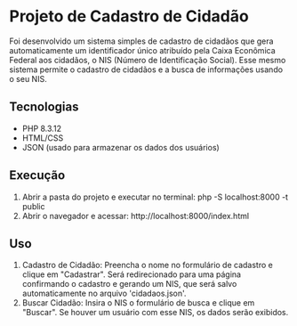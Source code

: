 # Projeto de Cadastro de Cidadão

Foi desenvolvido um sistema simples de cadastro de cidadãos que gera automaticamente um identificador único atribuído pela Caixa Econômica Federal aos cidadãos, o NIS (Número de Identificação Social). Esse mesmo sistema permite o cadastro de cidadãos e a busca de informações usando o seu NIS.

## Tecnologias
- PHP 8.3.12
- HTML/CSS
- JSON (usado para armazenar os dados dos usuários)

## Execução

1. Abrir a pasta do projeto e executar no terminal: php -S localhost:8000 -t public
2. Abrir o navegador e acessar: http://localhost:8000/index.html

## Uso

1. Cadastro de Cidadão: Preencha o nome no formulário de cadastro e clique em "Cadastrar". Será redirecionado para uma página confirmando o cadastro e gerando um NIS, que será salvo automaticamente no arquivo 'cidadaos.json'.
2. Buscar Cidadão: Insira o NIS o formulário de busca e clique em "Buscar". Se houver um usuário com esse NIS, os dados serão exibidos.